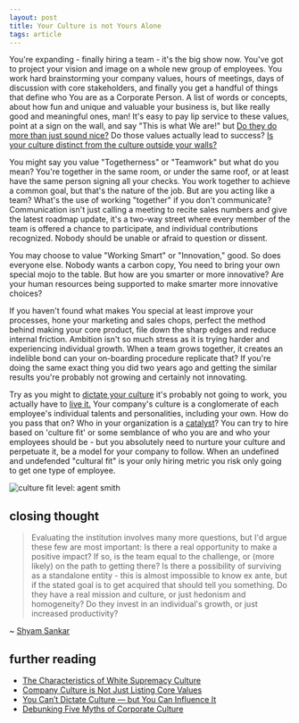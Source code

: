 ```yaml
---
layout: post
title: Your Culture is not Yours Alone
tags: article
---
```


You're expanding - finally hiring a team - it's the big show now. You've got
to project your vision and image on a whole new group of employees. You work
hard brainstorming your company values, hours of meetings, days of discussion
with core stakeholders, and finally you get a handful of things that define who
You are as a Corporate Person. A list of words or concepts, about how fun and
unique and valuable your business is, but like really good and meaningful ones,
man! It's easy to pay lip service to these values, point at a sign on the
wall, and say "This is what We are!" but [Do they do more than just sound
nice?][1] Do those values actually lead to success? [Is your culture distinct
from the culture outside your walls?][5]

<div id="values"></div>

You might say you value "Togetherness" or "Teamwork" but what do you mean?
You're together in the same room, or under the same roof, or at least have the
same person signing all your checks. You work together to achieve a common goal,
but that's the nature of the job. But are you acting like a team? What's the use
of working "together" if you don't communicate? Communication isn't just calling
a meeting to recite sales numbers and give the latest roadmap update, it's a
two-way street where every member of the team is offered a chance to
participate, and individual contributions recognized. Nobody should be unable or
afraid to question or dissent.

You may choose to value "Working Smart" or "Innovation," good. So does everyone
else. Nobody wants a carbon copy, You need to bring your own special mojo to
the table. But how are you smarter or more innovative? Are your human
resources being supported to make smarter more innovative choices?

If you haven't found what makes You special at least improve your processes,
hone your marketing and sales chops, perfect the method behind making your core
product, file down the sharp edges and reduce internal friction. Ambition isn't
so much stress as it is trying harder and experiencing individual growth. When
a team grows together, it creates an indelible bond can your on-boarding
procedure replicate that? If you're doing the same exact thing you did two years
ago and getting the similar results you're probably not growing and certainly not
innovating.

Try as you might to [dictate your culture][2] it's probably not going to work,
you actually have to [live it.][3]  Your company's culture is a conglomerate
of each employee's individual talents and personalities, including your own.
How do you pass that on? Who in your organization is a [catalyst][6]? You can
try to hire based on 'culture fit' or some semblance of who you are and who
your employees should be - but you absolutely need to nurture your culture and
perpetuate it, be a model for your company to follow. When an undefined and
undefended "cultural fit" is your only hiring metric you risk only going to get
one type of employee.

![culture fit level: agent smith](https://i.imgur.com/dNAH1KZ.gif)

## closing thought

> Evaluating the institution involves many more questions, but I'd argue these
> few are most important: Is there a real opportunity to make a positive
> impact? If so, is the team equal to the challenge, or (more likely) on the
> path to getting there? Is there a possibility of surviving as a standalone
> entity - this is almost impossible to know ex ante, but if the stated goal is
> to get acquired that should tell you something. Do they have a real mission
> and culture, or just hedonism and homogeneity? Do they invest in an
> individual's growth, or just increased productivity?

~ [Shyam Sankar][4]


## further reading

- [The Characteristics of White Supremacy Culture][5]
- [Company Culture is Not Just Listing Core Values][1]
- [You Can’t Dictate Culture — but You Can Influence It][2]
- [Debunking Five Myths of Corporate Culture][3]

[1]: https://thecontextofthings.com/2016/02/04/company-culture-is-not-just-listing-core-values/
[2]: https://hbr.org/2011/06/you-cant-dictate-culture-but-y
[3]: http://adage.com/article/agency-viewpoint/debunking-myths-corporate-culture/305166/
[4]: https://shyamsankar.com/dont-let-techno-hedonism-waste-your-potential
[5]: https://www.showingupforracialjustice.org/white-supremacy-culture-characteristics.html
[6]: https://freenode.net/catalysts


<!---
http://www.usatoday.com/story/news/nation/2015/04/16/army-survey-morale/24897455/
http://www.microsoft.com/en-us/about
http://www.amazon.com/Values-Careers-Homepage/b?ie=UTF8&node=239365011
http://www.google.com/about/company/philosophy/
http://www.dorisandbertie.com/goodcopybadcopy/2011/05/25/how-not-to-write-your-companys-core-values/
http://money.usnews.com/money/blogs/outside-voices-careers/2012/01/17/how-to-spot-bad-company-culture-
http://www.forbes.com/sites/erikaandersen/2012/12/05/bad-company-culture-heres-what-to-do/
https://www.showingupforracialjustice.org/white-supremacy-culture-characteristics.html
--->


<!--- script>
var allvalues = [
"Integrity",
"Boldness",
"Honesty",
"Trust",
"Accountability",
"Commitment to Customers",
"Passion",
"Fun",
"Humility",
"Continuous Learning",
"Ownership",
"Constant Improvement",
"Leadership",
"Diversity",
"Innovation",
"Quality",
"Teamwork",
"Simplicity",
"Stewardship",
"The Best People",
"Client Value Creation",
"One Global Network",
"Respect for the Individual",
"Integrity",
"Customer Commitment",
"Quality",
"Integrity",
"Teamwork",
"Respect for People",
"Good Citizenship",
"A Will to Win",
"Personal Accountability",
"Focus on impact",
"Move fast",
"Be bold",
"Be open",
"Build social value",
"We believe in people",
"We are one team",
"Straightforward and open-minded",
"Keep it simple",
"Entrepreneurial spirit",
"Constant improvement",
"Cost-consciousness",
];
(function Values() {
  let values = document.getElementById("values");
  let list = document.createElement('ul');
  let currentvalues = allvalues.sort(() => Math.round(Math.random())).slice(0,5);
  for (let v in currentvalues) {
   let li = document.createElement('li');
   li.innerHTML = currentvalues[v];
   list.appendChild(li);
  }
  values.replaceChildren(list);
  setTimeout(Values, 5000);
})();

</script --->
